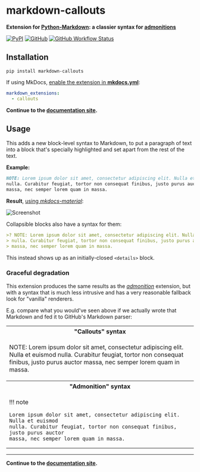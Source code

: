 # markdown-callouts

**Extension for [Python-Markdown][]: a classier syntax for [admonitions](https://squidfunk.github.io/mkdocs-material/reference/admonitions/#usage)**

[![PyPI](https://img.shields.io/pypi/v/markdown-callouts)](https://pypi.org/project/markdown-callouts/)
[![GitHub](https://img.shields.io/github/license/oprypin/markdown-callouts)](https://github.com/oprypin/markdown-callouts/blob/master/LICENSE.md)
[![GitHub Workflow Status](https://img.shields.io/github/workflow/status/oprypin/markdown-callouts/CI)](https://github.com/oprypin/markdown-callouts/actions?query=event%3Apush+branch%3Amaster)

[python-markdown]: https://python-markdown.github.io/
[admonition]: https://python-markdown.github.io/extensions/admonition/
[mkdocs]: https://www.mkdocs.org/
[documentation site]: https://oprypin.github.io/markdown-callouts/

## Installation

```shell
pip install markdown-callouts
```

If using MkDocs, [enable the extension in **mkdocs.yml**](https://www.mkdocs.org/user-guide/configuration/#markdown_extensions):

```yaml
markdown_extensions:
  - callouts
```

**Continue to the [documentation site][].**

## Usage

This adds a new block-level syntax to Markdown, to put a paragraph of text into a block that's specially highlighted and set apart from the rest of the text.

**Example:**

```markdown
NOTE: Lorem ipsum dolor sit amet, consectetur adipiscing elit. Nulla et euismod
nulla. Curabitur feugiat, tortor non consequat finibus, justo purus auctor
massa, nec semper lorem quam in massa.
```

**Result**, [using *mkdocs-material*](https://squidfunk.github.io/mkdocs-material/reference/admonitions/#usage):

![Screenshot](https://user-images.githubusercontent.com/371383/119063216-dc001700-b9d8-11eb-8092-763e5d02d9f4.png)

Collapsible blocks also have a syntax for them:

```markdown
>? NOTE: Lorem ipsum dolor sit amet, consectetur adipiscing elit. Nulla et euismod
> nulla. Curabitur feugiat, tortor non consequat finibus, justo purus auctor
> massa, nec semper lorem quam in massa.
```

This instead shows up as an initially-closed `<details>` block.

### Graceful degradation

This extension produces the same results as the *[admonition][]* extension, but with a syntax that is much less intrusive and has a very reasonable fallback look for "vanilla" renderers.

E.g. compare what you would've seen above if we actually wrote that Markdown and fed it to GitHub's Markdown parser:

<table markdown="1">
<tr><th>"Callouts" syntax</th></tr>
<tr><td>

NOTE: Lorem ipsum dolor sit amet, consectetur adipiscing elit. Nulla et euismod
nulla. Curabitur feugiat, tortor non consequat finibus, justo purus auctor
massa, nec semper lorem quam in massa.

</td></tr>
<tr><th>"Admonition" syntax</th></tr>
<tr><td>

!!! note

    Lorem ipsum dolor sit amet, consectetur adipiscing elit. Nulla et euismod
    nulla. Curabitur feugiat, tortor non consequat finibus, justo purus auctor
    massa, nec semper lorem quam in massa.

</td></tr>
</table>

---

**Continue to the [documentation site][].**

